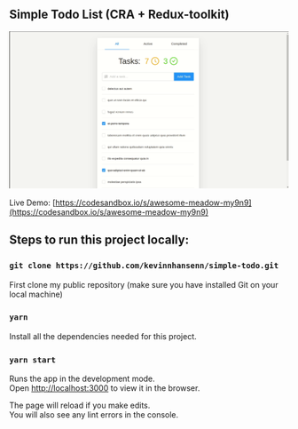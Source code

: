 ## Simple Todo List (CRA + Redux-toolkit)

![](capture.gif)

Live Demo: [https://codesandbox.io/s/awesome-meadow-my9n9](https://codesandbox.io/s/awesome-meadow-my9n9)

## Steps to run this project locally:

### `git clone https://github.com/kevinnhansenn/simple-todo.git`

First clone my public repository (make sure you have installed Git on your local machine)

### `yarn`

Install all the dependencies needed for this project.

### `yarn start`

Runs the app in the development mode.<br />
Open [http://localhost:3000](http://localhost:3000) to view it in the browser.

The page will reload if you make edits.<br />
You will also see any lint errors in the console.
